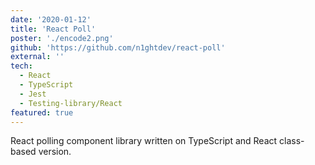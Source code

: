 ```yaml
---
date: '2020-01-12'
title: 'React Poll'
poster: './encode2.png'
github: 'https://github.com/n1ghtdev/react-poll'
external: ''
tech:
  - React
  - TypeScript
  - Jest
  - Testing-library/React
featured: true
---
```


React polling component library written on TypeScript and React class-based
version.
